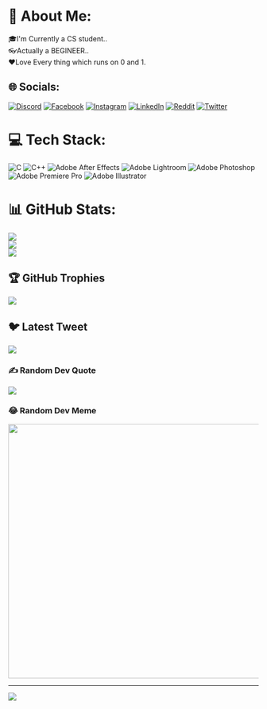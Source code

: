 # 💫 About Me:
🎓I'm Currently a CS student..<br>👓Actually a BEGINEER..<br>❤️Love Every thing which runs on 0 and 1.


## 🌐 Socials:
[![Discord](https://img.shields.io/badge/Discord-%237289DA.svg?logo=discord&logoColor=white)](https://discord.gg/EYKJCB6cqk) [![Facebook](https://img.shields.io/badge/Facebook-%231877F2.svg?logo=Facebook&logoColor=white)](https://facebook.com/aditya.kumararya.127) [![Instagram](https://img.shields.io/badge/Instagram-%23E4405F.svg?logo=Instagram&logoColor=white)](https://instagram.com/roxxadiiii) [![LinkedIn](https://img.shields.io/badge/LinkedIn-%230077B5.svg?logo=linkedin&logoColor=white)](https://linkedin.com/in/aditya-kumar-363b8b192) [![Reddit](https://img.shields.io/badge/Reddit-%23FF4500.svg?logo=Reddit&logoColor=white)](https://reddit.com/user/Roxxadiiii) [![Twitter](https://img.shields.io/badge/Twitter-%231DA1F2.svg?logo=Twitter&logoColor=white)](https://twitter.com/roxxadiiii) 

# 💻 Tech Stack:
![C](https://img.shields.io/badge/c-%2300599C.svg?style=for-the-badge&logo=c&logoColor=white) ![C++](https://img.shields.io/badge/c++-%2300599C.svg?style=for-the-badge&logo=c%2B%2B&logoColor=white) ![Adobe After Effects](https://img.shields.io/badge/Adobe%20After%20Effects-9999FF.svg?style=for-the-badge&logo=Adobe%20After%20Effects&logoColor=white) ![Adobe Lightroom](https://img.shields.io/badge/Adobe%20Lightroom-31A8FF.svg?style=for-the-badge&logo=Adobe%20Lightroom&logoColor=white) ![Adobe Photoshop](https://img.shields.io/badge/adobephotoshop-%2331A8FF.svg?style=for-the-badge&logo=adobephotoshop&logoColor=white) ![Adobe Premiere Pro](https://img.shields.io/badge/Adobe%20Premiere%20Pro-9999FF.svg?style=for-the-badge&logo=Adobe%20Premiere%20Pro&logoColor=white) ![Adobe Illustrator](https://img.shields.io/badge/adobeillustrator-%23FF9A00.svg?style=for-the-badge&logo=adobeillustrator&logoColor=white)
# 📊 GitHub Stats:
![](https://github-readme-stats.vercel.app/api?username=roxxamay&theme=dark&hide_border=false&include_all_commits=false&count_private=false)<br/>
![](https://github-readme-streak-stats.herokuapp.com/?user=roxxamay&theme=dark&hide_border=false)<br/>
![](https://github-readme-stats.vercel.app/api/top-langs/?username=roxxamay&theme=dark&hide_border=false&include_all_commits=false&count_private=false&layout=compact)

## 🏆 GitHub Trophies
![](https://github-profile-trophy.vercel.app/?username=roxxamay&theme=matrix&no-frame=true&no-bg=false&margin-w=4)

## 🐦 Latest Tweet
[![](https://gtce.itsvg.in/api?username=https://twitter.com/roxxadiiii)](https://github.com/VishwaGauravIn/github-twitter-card-embed)

### ✍️ Random Dev Quote
![](https://quotes-github-readme.vercel.app/api?type=horizontal&theme=tokyonight)

### 😂 Random Dev Meme
<img src="https://random-memer.herokuapp.com/" width="512px"/>

---
[![](https://visitcount.itsvg.in/api?id=roxxamay&icon=7&color=0)](https://visitcount.itsvg.in)

<!-- Proudly created with GPRM ( https://gprm.itsvg.in ) -->
